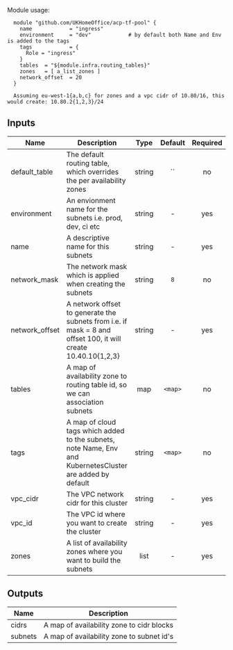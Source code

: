 Module usage:

      module "github.com/UKHomeOffice/acp-tf-pool" {
        name            = "ingress"
        environment     = "dev"            # by default both Name and Env is added to the tags
        tags            = {
          Role = "ingress"
        }
        tables  = "${module.infra.routing_tables}"
        zones   = [ a_list_zones ]
        network_offset  = 20
      }

      Assuming eu-west-1{a,b,c} for zones and a vpc cidr of 10.80/16, this would create: 10.80.2{1,2,3}/24



## Inputs

| Name | Description | Type | Default | Required |
|------|-------------|:----:|:-----:|:-----:|
| default_table | The default routing table, which overrides the per availability zones | string | `` | no |
| environment | An envionment name for the subnets i.e. prod, dev, ci etc | string | - | yes |
| name | A descriptive name for this subnets | string | - | yes |
| network_mask | The network mask which is applied when creating the subnets | string | `8` | no |
| network_offset | A network offset to generate the subnets from i.e. if mask = 8 and offset 100, it will create 10.40.10{1,2,3} | string | - | yes |
| tables | A map of availability zone to routing table id, so we can association subnets | map | `<map>` | no |
| tags | A map of cloud tags which added to the subnets, note Name, Env and KubernetesCluster are added by default | string | `<map>` | no |
| vpc_cidr | The VPC network cidr for this cluster | string | - | yes |
| vpc_id | The VPC id where you want to create the cluster | string | - | yes |
| zones | A list of availability zones where you want to build the subnets | list | - | yes |

## Outputs

| Name | Description |
|------|-------------|
| cidrs | A map of availability zone to cidr blocks |
| subnets | A map of availability zone to subnet id's |

